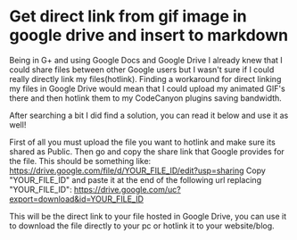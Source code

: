 # Get direct link from gif image in google drive and insert to markdown
Being in G+ and using Google Docs and Google Drive I already knew that I could share files between other Google users but I wasn't sure if I could really directly link my files(hotlink).
Finding a workaround for direct linking my files in Google Drive would mean that I could upload my animated GIF's there and then hotlink them to my CodeCanyon plugins saving bandwidth.

After searching a bit I did find a solution, you can read it below and use it as well!

First of all you must upload the file you want to hotlink and make sure its shared as Public. Then go and copy the share link that Google provides for the file. This should be something like:
https://drive.google.com/file/d/YOUR_FILE_ID/edit?usp=sharing
Copy "YOUR_FILE_ID" and paste it at the end of the following url replacing "YOUR_FILE_ID":
https://drive.google.com/uc?export=download&id=YOUR_FILE_ID

This will be the direct link to your file hosted in Google Drive, you can use it to download the file directly to your pc or hotlink it to your website/blog.

